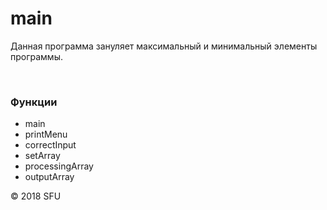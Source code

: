 # main
<p>Данная программа зануляет максимальный и минимальный элементы программы.</p>
<br>
<h3>Функции</h3>
<ul>
 <li>main</li>
 <li>printMenu</li>
 <li>correctInput</li>
 <li>setArray</li>
 <li>processingArray</li>
 <li>outputArray</li>
</ul>
<p>© 2018 SFU</p>
